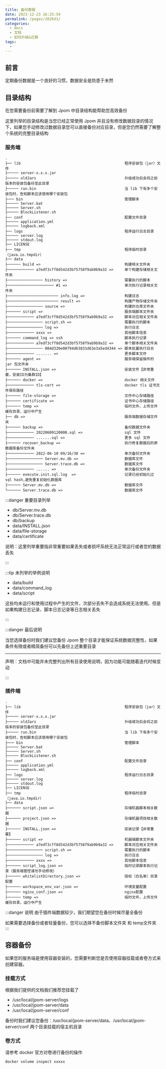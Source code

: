 ```yaml
---
title: 备份数据
date: 2023-12-23 16:25:59
permalink: /pages/2026d1/
categories:
  - docs
  - 文档
  - 如何升级&迁移
tags:
  - 
---
```


## 前言

定期备份数据是一个良好的习惯，数据安全是防患于未然

## 目录结构

在您需要备份前需要了解到 Jpom 中目录结构能帮助您高效备份


这里列举的目录结构是当您已经正常使用 Jpom 并且没有修改数据目录的情况下，如果您手动修改过数据目录您可以直接备份对应目录，但是您仍然需要了解整个系统的完整目录结构

### 服务端

```
.
├── lib                                               程序安装包（jar）文件
├───── server-x.x.x.jar
├───── oldJars                                        升级成功后会将之前版本的安装包备份至此目录
├───── run.bin                                        当 lib 下有多个安装包时，告知脚本应该使用哪个安装包
├─── bin                                              管理脚本
├───── Server.bat
├───── Server.sh
├───── BlockListener.sh
├── conf                                              配置文件目录
├───── application.yml
├───── logback.xml
├── logs                                              程序运行日志目录
├───── server.log
├───── stdout.log
├── LICENSE
├── tmp                                               程序临时目录（java.io.tmpdir）
├── data
├────── build =>                                      构建相关文件夹
├──────────── a7edf3cff8d542d3bf5758f9ab9b9a32 =>     单个构建存储相关文件夹
├──────────────── history =>                          需要执行的脚本
├───────────────────── #1 =>                          单次执行记录相关文件夹
├─────────────────────── info.log =>                  构建日志
├─────────────────────── result =>                    构建产物存储文件夹
├──────────────── source =>                           构建的仓库文件夹
├────── script =>                                     服务端脚本文件夹
├──────────── a7edf3cff8d542d3bf5758f9ab9b9a32 =>     脚本对应相关文件夹
├──────────────── script.sh =>                        需要执行的脚本
├──────────────── log =>                              执行日志
├──────────── xxxx =>                                 其他脚本信息
├────── command_log => ssh                            脚本执行记录
├──────────── a7edf3cff8d542d3bf5758f9ab9b9a32 =>     单个脚本相关文件夹
├──────────────── 004d320e00794d63831d63e3a5ed4344 => 脚本批量执行日志
├──────────── ....... =>                              更多脚本文件
├────── agent =>                                      服务端保留插件的 jar 包文件夹
├────── INSTALL.json =>                               安装文件【非常重要，安装ID为集群ID】
├────── docker =>                                     docker 相关文件
├──────────── tls-cert =>                             docker tls 证书文件保存路径
├────── file-storage =>                               文件中心存储路径
├────── certificate =>                                证书中心存储路径
├────── temp =>                                       临时文件，上传文件缓存目录，运行中产生
├── db =>                                             服务端数据存储文件夹
├────── backup =>                                     备份数据文件夹
├──────────── 20220609120000.sql =>                   sql 文件
├──────────── .......sql =>                           更多 sql 文件
├────── recover_backup =>                             执行修复数据后的原数据库备份文件夹
├──────────── 2022-06-10 09/16/38 =>                  单次备份文件夹
├──────────────── Server.mv.db =>                     数据库文件
├──────────────── Server.trace.db =>                  数据库文件
├──────────── ...... =>                               单次备份文件夹
├────── execute.init.sql.log  =>                      记录已经初始化过 sql hash,避免重复初始化数据库
├────── Server.mv.db =>                               数据库文件
└────── Server.trace.db =>                            数据库文件
```


:::danger 重要目录列举

- db/Server.mv.db
- db/Server.trace.db
- db/backup
- data/INSTALL.json
- data/file-storage
- data/certificate


说明：这里列举重要指非常重要如果丢失或者损坏系统无法正常运行或者您的数据丢失

:::

:::tip 未列举的举例说明

- data/build 
- data/command_log
- data/script
  
这些均未运行和使用过程中产生的文件，次部分丢失不会造成系统无法使用。但是如果构建日志记录、脚本日志记录等日志相关丢失

:::

:::danger 最后说明

当您选择备份时我们建议您备份 Jpom 整个目录才能保证系统数据完整性，如果条件有限或者精简备份可以先备份上述重要目录

---------

声明：文档中可能并未完整列出所有目录使用说明，因为功能可能随着迭代时候变动

::: 

### 插件端

```
.
├── lib                                               程序安装包（jar）文件
├───── server-x.x.x.jar
├───── oldJars                                        升级成功后会将之前版本的安装包备份至此目录
├───── run.bin                                        当 lib 下有多个安装包时，告知脚本应该使用哪个安装包
├─── bin                                              管理脚本
├───── Server.bat
├───── Server.sh
├───── BlockListener.sh
├── conf                                              配置文件目录
├───── application.yml
├───── logback.xml
├── logs                                              程序运行日志目录
├───── server.log
├───── stdout.log
├── LICENSE
├── tmp                                               程序临时目录（java.io.tmpdir）
├── data
├────── script.json =>                                存储机器脚本相关数据
├────── project.json =>                               存储机器项目相关数据
├────── INSTALL.json =>                               安装记录【非常重要】
├────── script =>                                     机器端脚本文件夹
├──────────── a7edf3cff8d542d3bf5758f9ab9b9a32 =>     脚本对应相关文件夹
├──────────────── script.sh =>                        需要执行的脚本
├──────────────── log =>                              执行日志
├──────────── xxxx =>                                 其他脚本信息
├────── script_log.json =>                            临时记录脚本执行记录（服务端管控请勿手动修改）
├────── whitelistDirectory.json =>                    授权（白名单）目录配置
├────── workspace_env_var.json =>                     环境变量配置
├────── nginx_conf.json =>                            nginx配置
├────── temp =>                                       临时文件，上传文件缓存目录，运行中产生
```

:::danger 说明
由于插件端数据较少，我们期望您在备份时候尽量全备份

如果需要选择备份或者轻量备份，您可以选择不备份脚本文件夹 和 temp文件夹
:::

## 容器备份

如果您的服务端是使用容器安装的，您需要判断您是否使用容器挂载或者卷方式来创建容器。

### 挂载方式

根据我们提供的文档我们推荐您挂载了

- /usr/local/jpom-server/logs
- /usr/local/jpom-server/data
- /usr/local/jpom-server/conf

备份时我们建议您备份：/usr/local/jpom-server/data、/usr/local/jpom-server/conf 两个目录挂载的宿主机目录
  
### 卷方式

请参考 docker 官方对卷进行备份的操作

`docker volume inspect xxxxx`